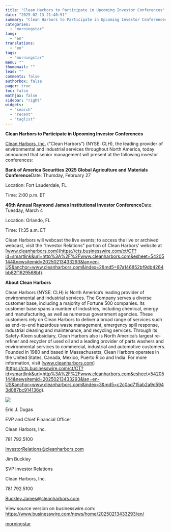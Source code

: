 ```yaml
---
title: "Clean Harbors to Participate in Upcoming Investor Conferences"
date: "2025-02-13 21:40:51"
summary: "Clean Harbors to Participate in Upcoming Investor Conferences Clean Harbors, Inc. (“Clean Harbors”) (NYSE: CLH), the leading provider of environmental and industrial services throughout North America, today announced that senior management will present at the following investor conferences: Bank of America Securities 2025 Global Agriculture and Materials Conference Date: Thursday,..."
categories:
  - "morningstar"
lang:
  - "en"
translations:
  - "en"
tags:
  - "morningstar"
menu: ""
thumbnail: ""
lead: ""
comments: false
authorbox: false
pager: true
toc: false
mathjax: false
sidebar: "right"
widgets:
  - "search"
  - "recent"
  - "taglist"
---
```


**Clean Harbors to Participate in Upcoming Investor Conferences**

[Clean Harbors, Inc.](https://cts.businesswire.com/ct/CT?id=smartlink&url=http%3A%2F%2Fwww.cleanharbors.com%2F&esheet=54205144&newsitemid=20250213433293&lan=en-US&anchor=Clean+Harbors%2C+Inc.&index=1&md5=a0876fb3c1a464b9ba9c95fe7cd4d205) (“Clean Harbors”) (NYSE: CLH), the leading provider of environmental and industrial services throughout North America, today announced that senior management will present at the following investor conferences:

**Bank of America Securities 2025 Global Agriculture and Materials Conference**Date: Thursday, February 27
  
Location: Fort Lauderdale, FL
  
Time: 2:00 p.m. ET

**46th Annual Raymond James Institutional Investor Conference**Date: Tuesday, March 4
  
Location: Orlando, FL
  
Time: 11:35 a.m. ET

Clean Harbors will webcast the live events; to access the live or archived webcast, visit the “Investor Relations” portion of Clean Harbors’ website at [www.cleanharbors.com](https://cts.businesswire.com/ct/CT?id=smartlink&url=http%3A%2F%2Fwww.cleanharbors.com&esheet=54205144&newsitemid=20250213433293&lan=en-US&anchor=www.cleanharbors.com&index=2&md5=87a146852bf9db4264bb82f1629568bf).

**About Clean Harbors**

Clean Harbors (NYSE: CLH) is North America’s leading provider of environmental and industrial services. The Company serves a diverse customer base, including a majority of Fortune 500 companies. Its customer base spans a number of industries, including chemical, energy and manufacturing, as well as numerous government agencies. These customers rely on Clean Harbors to deliver a broad range of services such as end-to-end hazardous waste management, emergency spill response, industrial cleaning and maintenance, and recycling services. Through its Safety-Kleen subsidiary, Clean Harbors also is North America’s largest re-refiner and recycler of used oil and a leading provider of parts washers and environmental services to commercial, industrial and automotive customers. Founded in 1980 and based in Massachusetts, Clean Harbors operates in the United States, Canada, Mexico, Puerto Rico and India. For more information, visit [www.cleanharbors.com](https://cts.businesswire.com/ct/CT?id=smartlink&url=http%3A%2F%2Fwww.cleanharbors.com&esheet=54205144&newsitemid=20250213433293&lan=en-US&anchor=www.cleanharbors.com&index=3&md5=c2c0ad715ab2a9d5943d087bc914136d).

 ![](https://cts.businesswire.com/ct/CT?id=bwnews&sty=20250213433293r1&sid=mstr3&distro=nx&lang=en)

Eric J. Dugas
  
EVP and Chief Financial Officer
  
Clean Harbors, Inc.
  
781.792.5100
  
[InvestorRelations@cleanharbors.com](mailto:InvestorRelations@cleanharbors.com)

Jim Buckley
  
SVP Investor Relations
  
Clean Harbors, Inc.
  
781.792.5100
  
[Buckley.James@cleanharbors.com](mailto:Buckley.James@cleanharbors.com)

View source version on businesswire.com: <https://www.businesswire.com/news/home/20250213433293/en/>

[morningstar](https://www.morningstar.com/news/business-wire/20250213433293/clean-harbors-to-participate-in-upcoming-investor-conferences)
